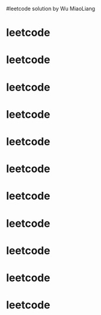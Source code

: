  #leetcode solution by Wu MiaoLiang
# leetcode
# leetcode
# leetcode
# leetcode
# leetcode
# leetcode
# leetcode
# leetcode
# leetcode
# leetcode
# leetcode
